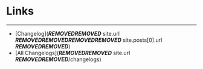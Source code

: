 # Links
---
- [Changelog](***REMOVED******REMOVED*** site.url ***REMOVED******REMOVED******REMOVED******REMOVED*** site.posts[0].url ***REMOVED******REMOVED***)
- [All Changelogs](***REMOVED******REMOVED*** site.url ***REMOVED******REMOVED***/changelogs)
